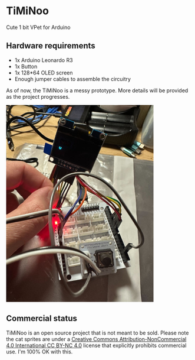 # TiMiNoo
Cute 1 bit VPet for Arduino

## Hardware requirements
- 1x Arduino Leonardo R3
- 1x Button
- 1x 128*64 OLED screen
- Enough jumper cables to assemble the circuitry

As of now, the TiMiNoo is a messy prototype. More details will be provided as the project progresses.

![Prototype board](./assets/proto.jpg "TiMiNoo")

## Commercial status
TiMiNoo is an open source project that is not meant to be sold. Please note the cat sprites are under a [Creative Commons Attribution-NonCommercial 4.0 International CC BY-NC 4.0](https://creativecommons.org/licenses/by-nc/4.0/) license that explicitly prohibits commercial use. I'm 100% OK with this.
